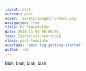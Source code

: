 ```yaml
---
layout: post
current: post
cover:  assets/images/rv-back.png
navigation: True
title: RV Placeholder
date: 2018-11-01 00:00:01
tags: [optimisticbearings]
class: post-template
subclass: 'post tag-getting-started'
author: rob
---
```


Blah, blah, blah, blah
